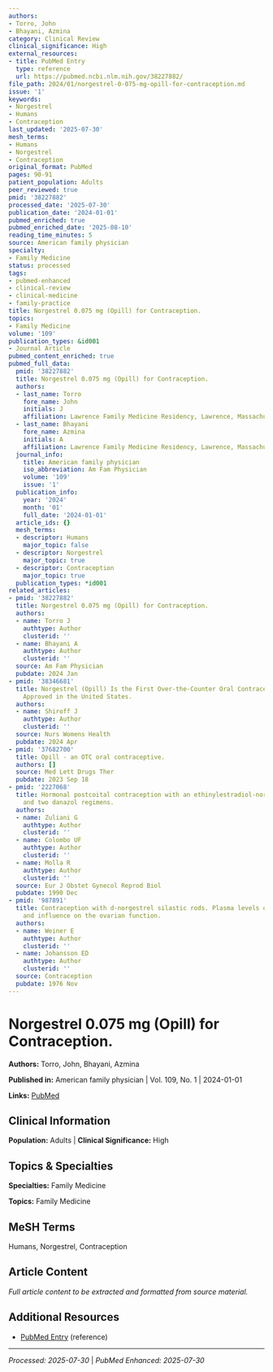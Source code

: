 ```yaml
---
authors:
- Torro, John
- Bhayani, Azmina
category: Clinical Review
clinical_significance: High
external_resources:
- title: PubMed Entry
  type: reference
  url: https://pubmed.ncbi.nlm.nih.gov/38227882/
file_path: 2024/01/norgestrel-0-075-mg-opill-for-contraception.md
issue: '1'
keywords:
- Norgestrel
- Humans
- Contraception
last_updated: '2025-07-30'
mesh_terms:
- Humans
- Norgestrel
- Contraception
original_format: PubMed
pages: 90-91
patient_population: Adults
peer_reviewed: true
pmid: '38227882'
processed_date: '2025-07-30'
publication_date: '2024-01-01'
pubmed_enriched: true
pubmed_enriched_date: '2025-08-10'
reading_time_minutes: 5
source: American family physician
specialty:
- Family Medicine
status: processed
tags:
- pubmed-enhanced
- clinical-review
- clinical-medicine
- family-practice
title: Norgestrel 0.075 mg (Opill) for Contraception.
topics:
- Family Medicine
volume: '109'
publication_types: &id001
- Journal Article
pubmed_content_enriched: true
pubmed_full_data:
  pmid: '38227882'
  title: Norgestrel 0.075 mg (Opill) for Contraception.
  authors:
  - last_name: Torro
    fore_name: John
    initials: J
    affiliation: Lawrence Family Medicine Residency, Lawrence, Massachusetts.
  - last_name: Bhayani
    fore_name: Azmina
    initials: A
    affiliation: Lawrence Family Medicine Residency, Lawrence, Massachusetts.
  journal_info:
    title: American family physician
    iso_abbreviation: Am Fam Physician
    volume: '109'
    issue: '1'
  publication_info:
    year: '2024'
    month: '01'
    full_date: '2024-01-01'
  article_ids: {}
  mesh_terms:
  - descriptor: Humans
    major_topic: false
  - descriptor: Norgestrel
    major_topic: true
  - descriptor: Contraception
    major_topic: true
  publication_types: *id001
related_articles:
- pmid: '38227882'
  title: Norgestrel 0.075 mg (Opill) for Contraception.
  authors:
  - name: Torro J
    authtype: Author
    clusterid: ''
  - name: Bhayani A
    authtype: Author
    clusterid: ''
  source: Am Fam Physician
  pubdate: 2024 Jan
- pmid: '38346681'
  title: Norgestrel (Opill) Is the First Over-the-Counter Oral Contraceptive Pill
    Approved in the United States.
  authors:
  - name: Shiroff J
    authtype: Author
    clusterid: ''
  source: Nurs Womens Health
  pubdate: 2024 Apr
- pmid: '37682700'
  title: Opill - an OTC oral contraceptive.
  authors: []
  source: Med Lett Drugs Ther
  pubdate: 2023 Sep 18
- pmid: '2227068'
  title: Hormonal postcoital contraception with an ethinylestradiol-norgestrel combination
    and two danazol regimens.
  authors:
  - name: Zuliani G
    authtype: Author
    clusterid: ''
  - name: Colombo UF
    authtype: Author
    clusterid: ''
  - name: Molla R
    authtype: Author
    clusterid: ''
  source: Eur J Obstet Gynecol Reprod Biol
  pubdate: 1990 Dec
- pmid: '987891'
  title: Contraception with d-norgestrel silastic rods. Plasma levels of d-norgestrel
    and influence on the ovarian function.
  authors:
  - name: Weiner E
    authtype: Author
    clusterid: ''
  - name: Johansson ED
    authtype: Author
    clusterid: ''
  source: Contraception
  pubdate: 1976 Nov
---
```


# Norgestrel 0.075 mg (Opill) for Contraception.

**Authors:** Torro, John, Bhayani, Azmina

**Published in:** American family physician | Vol. 109, No. 1 | 2024-01-01

**Links:** [PubMed](https://pubmed.ncbi.nlm.nih.gov/38227882/)

## Clinical Information

**Population:** Adults | **Clinical Significance:** High

## Topics & Specialties

**Specialties:** Family Medicine

**Topics:** Family Medicine

## MeSH Terms

Humans, Norgestrel, Contraception

## Article Content

*Full article content to be extracted and formatted from source material.*

## Additional Resources

- [PubMed Entry](https://pubmed.ncbi.nlm.nih.gov/38227882/) (reference)

---

*Processed: 2025-07-30* | *PubMed Enhanced: 2025-07-30*
